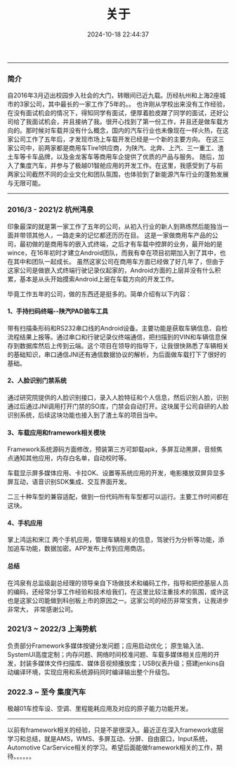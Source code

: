 ﻿---
title: 关于
date: 2024-10-18 22:44:37
type: "about"
---
---

### 简介  

自2016年3月迈出校园步入社会的大门，转眼间已近九载。历经杭州和上海2座城市的3家公司，其中最长的一家工作了5年的。。
也许刚从学校出来没有工作经验，在没有面试机会的情况下，得知同学有面试，便厚着脸皮蹭了同学的面试，还好公司给了我面试机会，并且接纳了我。很开心找到了第一份工作，并且还是做车载方向的。那时候对车载并没有什么概念，国内的汽车行业也未像现在一样火热，在这家公司工作了五年后，才发现市场上车载开发已经是一个新的主要方向。
在这三家公司中，前两家都是商用车Tire1供应商，为陕汽、北奔、上汽、三一重工、渣土车等卡车品牌，以及金龙客车等商用车企提供了优质的产品与服务。
随后，加入了集度汽车，并参与了极越01智舱应用的开发工作。在这里，我感受到了与前两家公司截然不同的企业文化和团队氛围，也体验到了新能源汽车行业的蓬勃发展与无限可能。

----

### 2016/3 - 2021/2 杭州鸿泉

印象最深的就是第一家工作了五年的公司，从初入行业的新人到熟练然后能独当一面并带领其他人，一路走来的记忆都还历历在目。
这是一家做商用车产品的公司，最初做的是商用车的嵌入式终端，之后才有车载中控屏的业务，最开始的是wince，在16年初时才建立Android团队，而我有幸在项目初期加入到了其中，也在其中和团队一起成长。
虽然这家公司在商用车方面已经做了好几年了，但由于这家公司是做嵌入式终端行驶记录仪起家的，Android方面的上层并没有什么积累，基本是从头开始摸索Android上层在车载方向的开发工作。

毕竟工作五年的公司，做的东西还是挺多的。简单介绍有以下内容：

#### 1、手持扫码终端--陕汽PAD验车工具

带有扫描条形码和RS232串口线的Android设备。主要功能是获取车辆信息、自检流程结果上报等。通过串口和行驶记录仪终端通信，把扫描到的VIN和车辆信息保存到数据库然后上传到云端。这个项目在领导的指导下，让我很快熟悉了车辆相关的基础知识，串口通信JNI还有通信数据协议的解析，为后面做车载打下了很好的基础。

#### 2、人脸识别门禁系统

通过研究院提供的人脸识别接口，录入人脸特征和个人信息，然后识别人脸，识别通过后通过JNI调用打开门禁的SO库，门禁会自动打开。这块属于公司自研的人脸识别系统，后续这块功能也接入到了渣土车的项目当中。

#### 3、车载应用和framework相关模块

Framework系统源码方面修改，预装第三方可卸载apk，多屏互动黑屏，音频焦点通知其他应用，内存白名单，自动校时等。

车载显示屏多媒体应用、卡拉OK、设置等系统应用的开发，电影播放双屏异显多屏互动，语音识别SDK集成、交互界面开发。

二三十种车型的兼容适配，做到一份代码所有车型都可以运行。主要工作时间都在这块。

#### 4、手机应用

掌上鸿运和宋江 两个手机应用，管理车辆相关的信息，驾驶行为分析等功能，添加追车功能，数据加密。APP发布上传到应用商店。

#### 总结

在鸿泉有总监级副总经理的领导亲自下场做技术和编码工作，指导和把控基层人员的编码，还经常分享工作经验和技术给我们，在这里比较注重技术的氛围，或许这也是这家公司能做到科创板上市的原因之一。这家公司的经历非常宝贵，让我进步非常大， 非常感谢公司。

### 2021/3 ~ 2022/3 上海势航

负责部分Framework多媒体按键分发问题；应用启动优化； 原生输入法、SystemUI高度定制；内存问题、网络时间校准问题、车载多媒体相关应用的开发，封装多媒体文件扫描库、媒体音视频播放库；USB仪表升级；搭建jenkins自动编译环境，实现应用和系统源码同时编译输出整个升级包。

### 2022.3 ~ 至今 集度汽车

极越01车控车设、空调、里程能耗应用及对应的原子能力功能开发。

------------------

以前有framework相关的经验，只是不是很深入。最近正在深入framework底层学习和总结，就是AMS，WMS、多屏互动、分屏、自由窗口，Input系统，Automotive CarService相关的学习。希望后面能做framework相关的工作，期待。。。。。。

